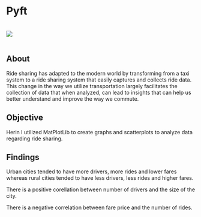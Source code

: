 # Pyft
<br>
<img src= "https://cdn-images-1.medium.com/max/1600/1*38CazyWSdDai4Ji9TsmDRw.jpeg">
<br> </br>

## About

<p> Ride sharing has adapted to the modern world by transforming from a taxi system to a ride sharing system that easily captures and collects ride data. This change in the way we utilize transportation largely facilitates the collection of data that when analyzed, can lead to insights that can help us better understand and improve the way we commute.
 
## Objective
<p> Herin I utilized MatPlotLib to create graphs and scatterplots to analyze data regarding ride sharing.
</p>

## Findings
<p> Urban cities tended to have more drivers, more rides and lower fares whereas rural cities tended to have less drivers, less rides and higher fares.
<p> There is a positive corellation between number of drivers and the size of the city.
<p> There is a negative correlation between fare price and the number of rides.
